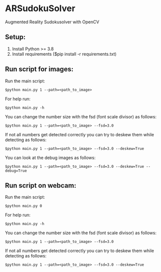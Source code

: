 # ARSudokuSolver
Augmented Reality Sudokusolver with OpenCV 

## Setup:
1) Install Python >= 3.8
2) Install requirements ($pip install -r requirements.txt)

## Run script for images:
Run the main script:
```
$python main.py 1 --path=<path_to_image>
```
For help run:
```
$python main.py -h
```

You can change the number size with the fsd (font scale divisor) as follows:
```
$python main.py 1 --path=<path_to_image> --fsd=3.0 
```

If not all numbers get detected correctly you can try to deskew them while detecting as follows:
```
$python main.py 1 --path=<path_to_image> --fsd=3.0 --deskew=True
```

You can look at the debug images as follows:
```
$python main.py 1 --path=<path_to_image> --fsd=3.0 --deskew=True --debug=True
```

## Run script on webcam:
Run the main script:
```
$python main.py 0
```

For help run:
```
$python main.py -h
```

You can change the number size with the fsd (font scale divisor) as follows:
```
$python main.py 1 --path=<path_to_image> --fsd=3.0 
```

If not all numbers get detected correctly you can try to deskew them while detecting as follows:
```
$python main.py 1 --path=<path_to_image> --fsd=3.0 --deskew=True
```
 

